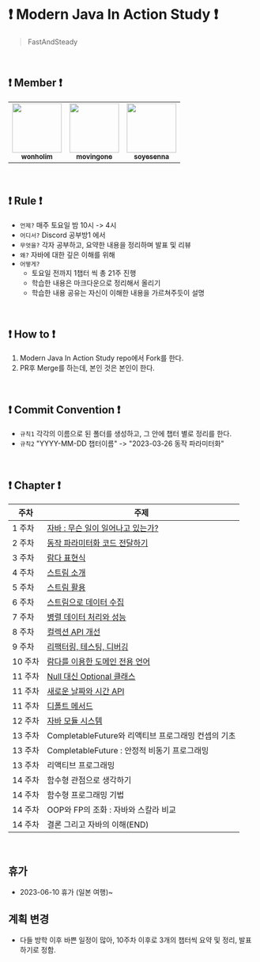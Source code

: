 # ❗️ Modern Java In Action Study ❗️
> FastAndSteady  

<br/>
  
## ❗️ Member ❗️

<table>
  <tr>
    <td align="center"><a href="https://github.com/wonholim"><img src="https://github.com/wonholim.png" width="100px;" alt=""/><br /><sub><b>wonholim</b></sub></a><br /></td>
    <td align="center"><a href="https://github.com/movingone"><img src="https://github.com/movingone.png" width="100px;" alt=""/><br /><sub><b>movingone</b></sub></a><br /></td>
    <td align="center"><a href="https://github.com/soyesenna"><img src="https://github.com/soyesenna.png" width="100px;" alt=""/><br /><sub><b>soyesenna</b></sub></a><br /></td>
  </tr>
</table>

<br/> 

## ❗️ Rule ❗️
- `언제?` 매주 토요일 밤 10시 -> 4시
- `어디서?` Discord 공부방1 에서
- `무엇을?` 각자 공부하고, 요약한 내용을 정리하며 발표 및 리뷰
- `왜?` 자바에 대한 깊은 이해를 위해   
- `어떻게?` 
  - 토요일 전까지 1챕터 씩 총 21주 진행
  - 학습한 내용은 마크다운으로 정리해서 올리기
  - 학습한 내용 공유는 자신이 이해한 내용을 가르쳐주듯이 설명
  
<br/>

## ❗️ How to ❗️

1. Modern Java In Action Study repo에서 Fork를 한다.
2. PR후 Merge를 하는데, 본인 것은 본인이 한다.

<br/>

## ❗️ Commit Convention ❗️
- `규칙1` 각각의 이름으로 된 폴더를 생성하고, 그 안에 챕터 별로 정리를 한다.
- `규칙2` "YYYY-MM-DD 챕터이름" -> "2023-03-26 동작 파라미터화"


<br/>

## ❗️ Chapter ❗️ 

| 주차    | 주제                              |
| ------ | -------------------------------- |
| 1 주차  | [자바 : 무슨 일이 일어나고 있는가?](https://github.com/JAVA-STUDY-FAST-AND-STEADY/ModernJavaInAction/blob/main/%EC%9E%84%EC%9B%90%ED%98%B8/1%EC%9E%A5%20%EC%9E%90%EB%B0%94%20%3A%20%EB%AC%B4%EC%8A%A8%EC%9D%BC%EC%9D%B4%20%EC%9D%BC%EC%96%B4%EB%82%98%EA%B3%A0%20%EC%9E%88%EB%8A%94%EA%B0%80%3F.md)      |
| 2 주차  | [동작 파라미터화 코드 전달하기](https://github.com/JAVA-STUDY-FAST-AND-STEADY/ModernJavaInAction/blob/main/%EC%9E%84%EC%9B%90%ED%98%B8/2%EC%9E%A5%20%EB%8F%99%EC%9E%91%20%ED%8C%8C%EB%9D%BC%EB%AF%B8%ED%84%B0%ED%99%94%20%EC%BD%94%EB%93%9C%20%EC%A0%84%EB%8B%AC%ED%95%98%EA%B8%B0.md)           |
| 3 주차  | [람다 표현식](https://github.com/JAVA-STUDY-FAST-AND-STEADY/ModernJavaInAction/blob/main/%EC%9E%84%EC%9B%90%ED%98%B8/3%EC%9E%A5%20%EB%9E%8C%EB%8B%A4%20%ED%91%9C%ED%98%84%EC%8B%9D.md)                         |
| 4 주차  | [스트림 소개](https://github.com/JAVA-STUDY-FAST-AND-STEADY/ModernJavaInAction/blob/main/%EC%9E%84%EC%9B%90%ED%98%B8/4%EC%9E%A5%20%EC%8A%A4%ED%8A%B8%EB%A6%BC%20%EC%86%8C%EA%B0%9C.md)                         |
| 5 주차  | [스트림 활용](https://github.com/JAVA-STUDY-FAST-AND-STEADY/ModernJavaInAction/blob/main/%EC%9E%84%EC%9B%90%ED%98%B8/5%EC%9E%A5%20%EC%8A%A4%ED%8A%B8%EB%A6%BC%20%ED%99%9C%EC%9A%A9.md)                         |
| 6 주차  | [스트림으로 데이터 수집](https://github.com/JAVA-STUDY-FAST-AND-STEADY/ModernJavaInAction/blob/main/wonho/6%EC%9E%A5%20%EC%8A%A4%ED%8A%B8%EB%A6%BC%EC%9C%BC%EB%A1%9C%20%EB%8D%B0%EC%9D%B4%ED%84%B0%20%EC%88%98%EC%A7%91.md)                 |
| 7 주차  | [병렬 데이터 처리와 성능](https://github.com/JAVA-STUDY-FAST-AND-STEADY/ModernJavaInAction/blob/main/jooyoung/7%EC%9E%A5.md)                |
| 8 주차  | [컬렉션 API 개선](https://github.com/JAVA-STUDY-FAST-AND-STEADY/ModernJavaInAction/blob/main/jooyoung/8%EC%9E%A5.md)                     |
| 9 주차  | [리팩터링, 테스팅, 디버깅](https://github.com/JAVA-STUDY-FAST-AND-STEADY/ModernJavaInAction/blob/main/wonho/9%EC%9E%A5%20%EB%A6%AC%ED%8C%A9%ED%84%B0%EB%A7%81%2C%20%ED%85%8C%EC%8A%A4%ED%8C%85%2C%20%EB%94%94%EB%B2%84%EA%B9%85.md)               |
| 10 주차 | [람다를 이용한 도메인 전용 언어](https://github.com/JAVA-STUDY-FAST-AND-STEADY/ModernJavaInAction/blob/main/wonho/10%EC%9E%A5%20%EB%9E%8C%EB%8B%A4%EB%A5%BC%20%EC%9D%B4%EC%9A%A9%ED%95%9C%20%EB%8F%84%EB%A9%94%EC%9D%B8%20%EC%A0%84%EC%9A%A9%20%EC%96%B8%EC%96%B4.md)           |
| 11 주차 | [Null 대신 Optional 클래스](https://github.com/JAVA-STUDY-FAST-AND-STEADY/ModernJavaInAction/blob/main/wonho/11%EC%9E%A5%20null%20%EB%8C%80%EC%8B%A0%20Optional%20%ED%81%B4%EB%9E%98%EC%8A%A4.md)           |
| 11 주차 | [새로운 날짜와 시간 API](https://github.com/JAVA-STUDY-FAST-AND-STEADY/ModernJavaInAction/blob/main/wonho/12%EC%9E%A5%20%EC%83%88%EB%A1%9C%EC%9A%B4%20%EB%82%A0%EC%A7%9C%EC%99%80%20%EC%8B%9C%EA%B0%84%20API.md)                |
| 11 주차 | [디폴트 메서드](https://github.com/JAVA-STUDY-FAST-AND-STEADY/ModernJavaInAction/blob/main/wonho/13%EC%9E%A5%20%EB%94%94%ED%8F%B4%ED%8A%B8%20%EB%A9%94%EC%84%9C%EB%93%9C.md)                        |
| 12 주차 | [자바 모듈 시스템](https://github.com/JAVA-STUDY-FAST-AND-STEADY/ModernJavaInAction/blob/main/jooyoung/14%EC%9E%A5.md)                     |
| 13 주차 | CompletableFuture와 리액티브 프로그래밍 컨셉의 기초 |
| 13 주차 | CompletableFuture : 안정적 비동기 프로그래밍 |
| 13 주차 | 리액티브 프로그래밍                    |
| 14 주차 | 함수형 관점으로 생각하기                |
| 14 주차 | 함수형 프로그래밍 기법                  |
| 14 주차 | OOP와 FP의 조화 : 자바와 스칼라 비교     |
| 14 주차 | 결론 그리고 자바의 이해(END)            |

<br/>   

## 휴가

- 2023-06-10 휴가 (일본 여행)~


## 계획 변경

- 다들 방학 이후 바쁜 일정이 많아, 10주차 이후로 3개의 챕터씩 요약 및 정리, 발표하기로 정함.
